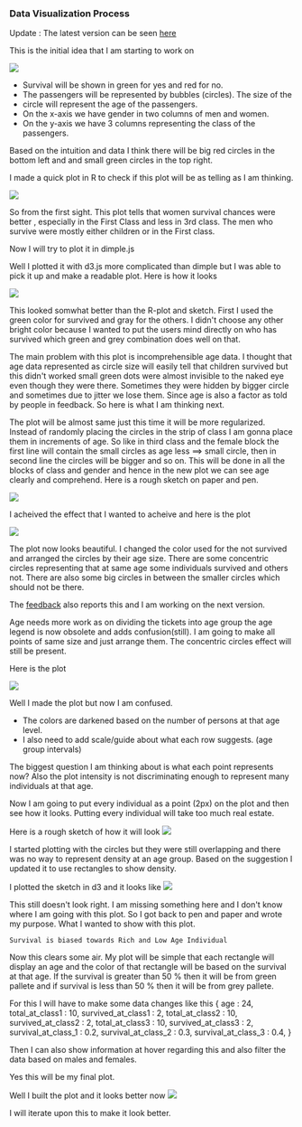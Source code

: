 ### Data Visualization Process

Update : The latest version can be seen [here](https://rawgit.com/avs20/DataVisualization/master/index_2.html)


This is the initial idea that I am starting to work on

![](versions/sketch_v1.jpg)

* Survival will be shown in green for yes and red for no.
* The passengers will be represented by bubbles (circles). The size of the 
* circle will represent the age of the passengers.
* On the x-axis we have gender in two columns of men and women.
* On the y-axis we have 3 columns representing the class of the passengers.

Based on the intuition and data I think there will be big red circles in the
bottom left and and small green circles in the top right.

I made a quick plot in R to check if this plot will be as telling as I am thinking.

![](versions/testplot_v1.png)

So from the first sight. This plot tells that women survival chances were better
, especially in the First Class and less in 3rd class. The men who survive
were mostly either children or in the First class.

Now I will try to plot it in dimple.js

Well I plotted it with d3.js  more complicated than dimple but I was able to 
pick it up and make a readable plot. Here is how it looks

![](versions/plot_v1.png)

This looked somwhat better than the R-plot and sketch. First I used the green
color for survived and gray for the others. I didn't choose any other bright 
color because I wanted to put the users mind directly on who has survived which
green and grey combination does well on that.

The main problem with this plot is incomprehensible age data. I thought that
age data represented as circle size will easily tell that children survived 
but this didn't worked small green dots were almost invisible to the naked eye 
even though they were there. Sometimes they were hidden by bigger circle and 
sometimes due to jitter we lose them. Since age is also a factor as told by 
people in feedback. So here is what I am thinking next. 

The plot will be almost same just this time it will be more regularized.
Instead of randomly placing the circles in the strip of class I am gonna place 
them in increments of age. So like in third class and the female block the first
line will contain the small circles as age less ==> small circle, then in second
line the circles will be bigger and so on. This will be done in all the blocks
of class and gender and hence in the new plot we can see age clearly and 
comprehend.
Here is a rough sketch on paper and pen.

![](versions/sketch_v2.png)

I acheived the effect that I wanted to acheive and here is the plot

![](versions/plot_v2.png)

The plot now looks beautiful. I changed the color used for the not survived and 
arranged the circles by their age size. There are some concentric circles
representing that at same age some individuals survived and others not. There
are also some big circles in between the smaller circles which should not be 
there. 

The [feedback](Feedback.md) also reports this and I am working on the next 
version. 

Age needs more work as on dividing the tickets into age group the age legend is 
now obsolete and adds confusion(still). I am going to make all points of 
same size and just arrange them. The concentric circles effect will still be
present.

Here is the plot 

![](versions/plot_v4.png)

Well I made the plot but now I am confused. 

* The colors are darkened based on the number of persons at that age level. 
* I also need to add scale/guide about what each row suggests. (age group 
intervals)

The biggest question I am thinking about is what each point represents now? 
Also the plot intensity is not discriminating enough to represent many 
individuals at that age.

Now I am going to put every individual as a point (2px) on the plot and then see
how it looks. Putting every individual will take too much real estate. 

Here is a rough sketch of how it will look 
![](versions/sketch_v5.jpg)

I started plotting with the circles but they were still overlapping and there 
was no way to represent density at an age group. Based on the suggestion I 
updated it to use rectangles to show density. 

I plotted the sketch in d3 and it looks like 
![](versions/draft_v5_1.png)

This still doesn't look right. I am missing something here and I don't know 
where I am going with this plot. So I got back to pen and paper and wrote 
my purpose. What I wanted to show with this plot. 

    Survival is biased towards Rich and Low Age Individual 

Now this clears some air. My plot will be simple that each rectangle will 
display an age  and the color of that rectangle will be based on the survival 
at that age. If the survival is greater than 50 % then it will be from green 
pallete and if survival is less than 50 % then it will be from grey pallete. 

For this I will have to make some data changes like this 
{
 age : 24,
 total_at_class1 : 10,
 survived_at_class1 : 2,
 total_at_class2 : 10,
 survived_at_class2 : 2,
 total_at_class3 : 10,
 survived_at_class3 : 2,
 survival_at_class_1 : 0.2,
 survival_at_class_2 : 0.3,
 survival_at_class_3 : 0.4,
}

Then I can also show information at hover regarding this and also filter the 
data based on males and females. 

Yes this will be my final plot. 

Well I built the plot and it looks better now
![](versions/plot_v5.png)

I will iterate upon this to make it look better.







